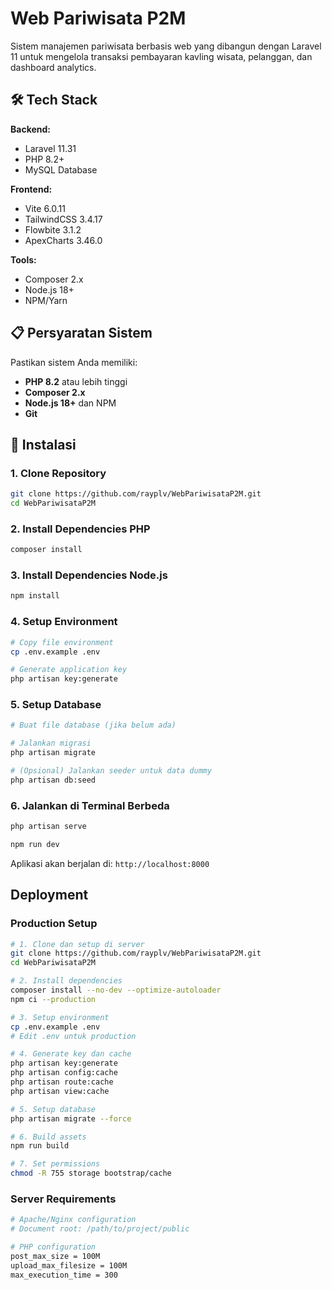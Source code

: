 # Web Pariwisata P2M

Sistem manajemen pariwisata berbasis web yang dibangun dengan Laravel 11 untuk mengelola transaksi pembayaran kavling wisata, pelanggan, dan dashboard analytics.

## 🛠️ Tech Stack

**Backend:**
- Laravel 11.31
- PHP 8.2+
- MySQL Database

**Frontend:**
- Vite 6.0.11
- TailwindCSS 3.4.17
- Flowbite 3.1.2
- ApexCharts 3.46.0

**Tools:**
- Composer 2.x
- Node.js 18+
- NPM/Yarn

## 📋 Persyaratan Sistem

Pastikan sistem Anda memiliki:

- **PHP 8.2** atau lebih tinggi
- **Composer 2.x**
- **Node.js 18+** dan NPM
- **Git**


## 🚀 Instalasi

### 1. Clone Repository
```bash
git clone https://github.com/rayplv/WebPariwisataP2M.git
cd WebPariwisataP2M
```

### 2. Install Dependencies PHP
```bash
composer install
```

### 3. Install Dependencies Node.js
```bash
npm install
```

### 4. Setup Environment
```bash
# Copy file environment
cp .env.example .env

# Generate application key
php artisan key:generate
```

### 5. Setup Database
```bash
# Buat file database (jika belum ada)

# Jalankan migrasi
php artisan migrate

# (Opsional) Jalankan seeder untuk data dummy
php artisan db:seed
```

### 6. Jalankan di Terminal Berbeda
```bash
php artisan serve

npm run dev
```

Aplikasi akan berjalan di: `http://localhost:8000`

## Deployment

### Production Setup
```bash
# 1. Clone dan setup di server
git clone https://github.com/rayplv/WebPariwisataP2M.git
cd WebPariwisataP2M

# 2. Install dependencies
composer install --no-dev --optimize-autoloader
npm ci --production

# 3. Setup environment
cp .env.example .env
# Edit .env untuk production

# 4. Generate key dan cache
php artisan key:generate
php artisan config:cache
php artisan route:cache
php artisan view:cache

# 5. Setup database
php artisan migrate --force

# 6. Build assets
npm run build

# 7. Set permissions
chmod -R 755 storage bootstrap/cache
```

### Server Requirements
```bash
# Apache/Nginx configuration
# Document root: /path/to/project/public

# PHP configuration
post_max_size = 100M
upload_max_filesize = 100M
max_execution_time = 300
```